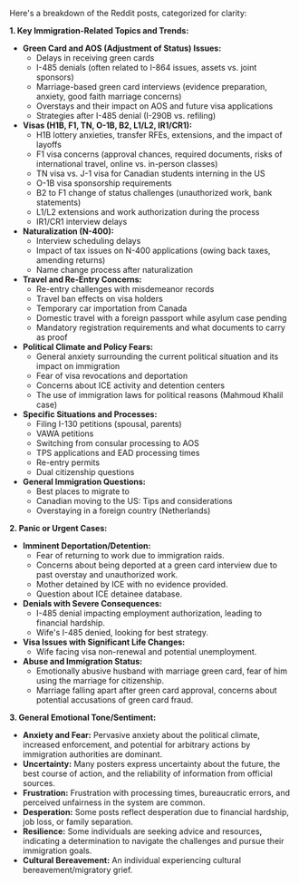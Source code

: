 Here's a breakdown of the Reddit posts, categorized for clarity:

**1. Key Immigration-Related Topics and Trends:**

*   **Green Card and AOS (Adjustment of Status) Issues:**
    *   Delays in receiving green cards
    *   I-485 denials (often related to I-864 issues, assets vs. joint sponsors)
    *   Marriage-based green card interviews (evidence preparation, anxiety, good faith marriage concerns)
    *   Overstays and their impact on AOS and future visa applications
    *   Strategies after I-485 denial (I-290B vs. refiling)
*   **Visas (H1B, F1, TN, O-1B, B2, L1/L2, IR1/CR1):**
    *   H1B lottery anxieties, transfer RFEs, extensions, and the impact of layoffs
    *   F1 visa concerns (approval chances, required documents, risks of international travel, online vs. in-person classes)
    *   TN visa vs. J-1 visa for Canadian students interning in the US
    *   O-1B visa sponsorship requirements
    *   B2 to F1 change of status challenges (unauthorized work, bank statements)
    *   L1/L2 extensions and work authorization during the process
    *   IR1/CR1 interview delays
*   **Naturalization (N-400):**
    *   Interview scheduling delays
    *   Impact of tax issues on N-400 applications (owing back taxes, amending returns)
    *   Name change process after naturalization
*   **Travel and Re-Entry Concerns:**
    *   Re-entry challenges with misdemeanor records
    *   Travel ban effects on visa holders
    *   Temporary car importation from Canada
    *   Domestic travel with a foreign passport while asylum case pending
    *   Mandatory registration requirements and what documents to carry as proof
*   **Political Climate and Policy Fears:**
    *   General anxiety surrounding the current political situation and its impact on immigration
    *   Fear of visa revocations and deportation
    *   Concerns about ICE activity and detention centers
    *   The use of immigration laws for political reasons (Mahmoud Khalil case)
*   **Specific Situations and Processes:**
    *   Filing I-130 petitions (spousal, parents)
    *   VAWA petitions
    *   Switching from consular processing to AOS
    *   TPS applications and EAD processing times
    *   Re-entry permits
    *   Dual citizenship questions
*   **General Immigration Questions:**
    *   Best places to migrate to
    *   Canadian moving to the US: Tips and considerations
    *   Overstaying in a foreign country (Netherlands)

**2. Panic or Urgent Cases:**

*   **Imminent Deportation/Detention:**
    *   Fear of returning to work due to immigration raids.
    *   Concerns about being deported at a green card interview due to past overstay and unauthorized work.
    *   Mother detained by ICE with no evidence provided.
    *   Question about ICE detainee database.
*   **Denials with Severe Consequences:**
    *   I-485 denial impacting employment authorization, leading to financial hardship.
    *   Wife's I-485 denied, looking for best strategy.
*   **Visa Issues with Significant Life Changes:**
    *   Wife facing visa non-renewal and potential unemployment.
*   **Abuse and Immigration Status:**
    *   Emotionally abusive husband with marriage green card, fear of him using the marriage for citizenship.
    *   Marriage falling apart after green card approval, concerns about potential accusations of green card fraud.

**3. General Emotional Tone/Sentiment:**

*   **Anxiety and Fear:** Pervasive anxiety about the political climate, increased enforcement, and potential for arbitrary actions by immigration authorities are dominant.
*   **Uncertainty:** Many posters express uncertainty about the future, the best course of action, and the reliability of information from official sources.
*   **Frustration:** Frustration with processing times, bureaucratic errors, and perceived unfairness in the system are common.
*   **Desperation:** Some posts reflect desperation due to financial hardship, job loss, or family separation.
*   **Resilience:** Some individuals are seeking advice and resources, indicating a determination to navigate the challenges and pursue their immigration goals.
*   **Cultural Bereavement:** An individual experiencing cultural bereavement/migratory grief.
